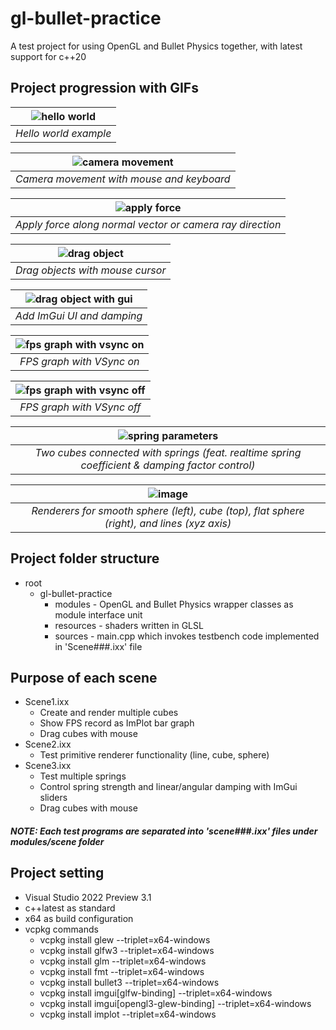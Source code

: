 # gl-bullet-practice
A test project for using OpenGL and Bullet Physics together, with latest support for c++20

## Project progression with GIFs
| ![hello world](https://user-images.githubusercontent.com/39623255/131685890-35762f2a-ce82-44e1-ae11-8a75e731bd74.gif) |
| :---: |
| *Hello world example* |

| ![camera movement](https://user-images.githubusercontent.com/39623255/132068145-f1ecb991-5be3-47c7-b9a2-fc5979f69055.gif) |
| :---: |
| *Camera movement with mouse and keyboard* |

| ![apply force](https://user-images.githubusercontent.com/39623255/132068167-4fa0fde3-b8ec-4905-b8be-bd37e687da9a.gif) |
| :---: |
| *Apply force along normal vector or camera ray direction* |

| ![drag object](https://user-images.githubusercontent.com/39623255/132099364-ba6664b5-50d9-48d4-96fc-26609fba3b2e.gif) |
| :---: |
| *Drag objects with mouse cursor* |

| ![drag object with gui](https://user-images.githubusercontent.com/39623255/132181253-3be96c66-9a73-47a9-b1f1-cc087645182b.gif) |
| :---: |
| *Add ImGui UI and damping* |

| ![fps graph with vsync on](https://user-images.githubusercontent.com/39623255/132224110-febe4b56-e0e3-4f13-be4f-8d031f670f66.gif) |
| :---: |
| *FPS graph with VSync on* |

| ![fps graph with vsync off](https://user-images.githubusercontent.com/39623255/132224120-1284aba9-030c-4364-8295-2faf704b82b9.gif) |
| :---: |
| *FPS graph with VSync off* |

| ![spring parameters](https://user-images.githubusercontent.com/39623255/132481699-ca7af229-bd46-40a3-8c8f-d45677f94b00.gif) |
| :---: |
| *Two cubes connected with springs (feat. realtime spring coefficient & damping factor control)* |

| ![image](https://user-images.githubusercontent.com/39623255/132817594-78e2781c-6575-49ec-8835-aaaf4e418754.png) |
| :---: |
| *Renderers for smooth sphere (left), cube (top), flat sphere (right), and lines (xyz axis)* |

## Project folder structure
- root
  - gl-bullet-practice
    - modules - OpenGL and Bullet Physics wrapper classes as module interface unit
    - resources - shaders written in GLSL
    - sources - main.cpp which invokes testbench code implemented in 'Scene###.ixx' file

## Purpose of each scene
- Scene1.ixx
  - Create and render multiple cubes
  - Show FPS record as ImPlot bar graph
  - Drag cubes with mouse
- Scene2.ixx
  - Test primitive renderer functionality (line, cube, sphere)
- Scene3.ixx
  - Test multiple springs
  - Control spring strength and linear/angular damping with ImGui sliders
  - Drag cubes with mouse
##### NOTE: Each test programs are separated into 'scene###.ixx' files under modules/scene folder

## Project setting
- Visual Studio 2022 Preview 3.1
- c++latest as standard
- x64 as build configuration
- vcpkg commands
  - vcpkg install glew --triplet=x64-windows
  - vcpkg install glfw3 --triplet=x64-windows
  - vcpkg install glm --triplet=x64-windows
  - vcpkg install fmt --triplet=x64-windows
  - vcpkg install bullet3 --triplet=x64-windows
  - vcpkg install imgui[glfw-binding] --triplet=x64-windows
  - vcpkg install imgui[opengl3-glew-binding] --triplet=x64-windows
  - vcpkg install implot --triplet=x64-windows
